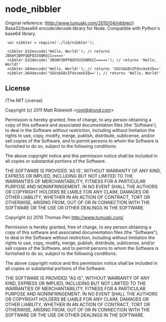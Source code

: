 # node_nibbler
  
  Original reference: (http://www.tumuski.com/2010/04/nibbler/)
  Base32/base64 encode/decode library for Node.
  Compatible with Python's base64 library.
  
     var nibbler = require('./lib/nibbler');
     
     nibbler.b32encode('Hello, World!'); // returns JBSWY3DPFQQFO33SNRSCC====='
     nibbler.b32decode('JBSWY3DPFQQFO33SNRSCC====='); // returns 'Hello, World!'
     nibbler.b64encode('Hello, World!'); // returns 'SGVsbG8sIFdvcmxkIQ=='
     nibbler.b64decode('SGVsbG8sIFdvcmxkIQ=='); // returns 'Hello, World!'

## License 

(The MIT License)

Copyright (c) 2011 Matt Robenolt &lt;root@drund.com&gt;

Permission is hereby granted, free of charge, to any person obtaining
a copy of this software and associated documentation files (the
'Software'), to deal in the Software without restriction, including
without limitation the rights to use, copy, modify, merge, publish,
distribute, sublicense, and/or sell copies of the Software, and to
permit persons to whom the Software is furnished to do so, subject to
the following conditions:

The above copyright notice and this permission notice shall be
included in all copies or substantial portions of the Software.

THE SOFTWARE IS PROVIDED 'AS IS', WITHOUT WARRANTY OF ANY KIND,
EXPRESS OR IMPLIED, INCLUDING BUT NOT LIMITED TO THE WARRANTIES OF
MERCHANTABILITY, FITNESS FOR A PARTICULAR PURPOSE AND NONINFRINGEMENT.
IN NO EVENT SHALL THE AUTHORS OR COPYRIGHT HOLDERS BE LIABLE FOR ANY
CLAIM, DAMAGES OR OTHER LIABILITY, WHETHER IN AN ACTION OF CONTRACT,
TORT OR OTHERWISE, ARISING FROM, OUT OF OR IN CONNECTION WITH THE
SOFTWARE OR THE USE OR OTHER DEALINGS IN THE SOFTWARE.


Copyright (c) 2010 Thomas Peri
http://www.tumuski.com/

Permission is hereby granted, free of charge, to any person obtaining a
copy of this software and associated documentation files (the
"Software"), to deal in the Software without restriction, including
without limitation the rights to use, copy, modify, merge, publish,
distribute, sublicense, and/or sell copies of the Software, and to
permit persons to whom the Software is furnished to do so, subject to
the following conditions:

The above copyright notice and this permission notice shall be included
in all copies or substantial portions of the Software.

THE SOFTWARE IS PROVIDED "AS IS", WITHOUT WARRANTY OF ANY KIND, EXPRESS
OR IMPLIED, INCLUDING BUT NOT LIMITED TO THE WARRANTIES OF
MERCHANTABILITY, FITNESS FOR A PARTICULAR PURPOSE AND NONINFRINGEMENT.
IN NO EVENT SHALL THE AUTHORS OR COPYRIGHT HOLDERS BE LIABLE FOR ANY
CLAIM, DAMAGES OR OTHER LIABILITY, WHETHER IN AN ACTION OF CONTRACT,
TORT OR OTHERWISE, ARISING FROM, OUT OF OR IN CONNECTION WITH THE
SOFTWARE OR THE USE OR OTHER DEALINGS IN THE SOFTWARE.